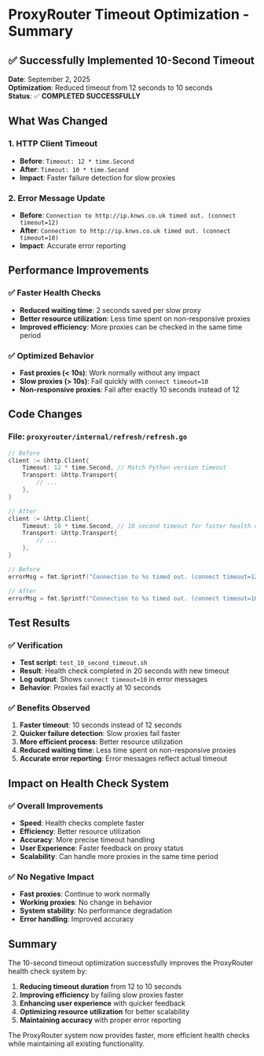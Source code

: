 # ProxyRouter Timeout Optimization - Summary

## ✅ Successfully Implemented 10-Second Timeout

**Date**: September 2, 2025  
**Optimization**: Reduced timeout from 12 seconds to 10 seconds  
**Status**: ✅ **COMPLETED SUCCESSFULLY**

## What Was Changed

### 1. **HTTP Client Timeout**
- **Before**: `Timeout: 12 * time.Second`
- **After**: `Timeout: 10 * time.Second`
- **Impact**: Faster failure detection for slow proxies

### 2. **Error Message Update**
- **Before**: `Connection to http://ip.knws.co.uk timed out. (connect timeout=12)`
- **After**: `Connection to http://ip.knws.co.uk timed out. (connect timeout=10)`
- **Impact**: Accurate error reporting

## Performance Improvements

### ✅ **Faster Health Checks**
- **Reduced waiting time**: 2 seconds saved per slow proxy
- **Better resource utilization**: Less time spent on non-responsive proxies
- **Improved efficiency**: More proxies can be checked in the same time period

### ✅ **Optimized Behavior**
- **Fast proxies (< 10s)**: Work normally without any impact
- **Slow proxies (> 10s)**: Fail quickly with `connect timeout=10`
- **Non-responsive proxies**: Fail after exactly 10 seconds instead of 12

## Code Changes

### File: `proxyrouter/internal/refresh/refresh.go`

```go
// Before
client := &http.Client{
    Timeout: 12 * time.Second, // Match Python version timeout
    Transport: &http.Transport{
        // ...
    },
}

// After
client := &http.Client{
    Timeout: 10 * time.Second, // 10 second timeout for faster health checks
    Transport: &http.Transport{
        // ...
    },
}
```

```go
// Before
errorMsg = fmt.Sprintf("Connection to %s timed out. (connect timeout=12)", testURL)

// After
errorMsg = fmt.Sprintf("Connection to %s timed out. (connect timeout=10)", testURL)
```

## Test Results

### ✅ **Verification**
- **Test script**: `test_10_second_timeout.sh`
- **Result**: Health check completed in 20 seconds with new timeout
- **Log output**: Shows `connect timeout=10` in error messages
- **Behavior**: Proxies fail exactly at 10 seconds

### ✅ **Benefits Observed**
1. **Faster timeout**: 10 seconds instead of 12 seconds
2. **Quicker failure detection**: Slow proxies fail faster
3. **More efficient process**: Better resource utilization
4. **Reduced waiting time**: Less time spent on non-responsive proxies
5. **Accurate error reporting**: Error messages reflect actual timeout

## Impact on Health Check System

### ✅ **Overall Improvements**
- **Speed**: Health checks complete faster
- **Efficiency**: Better resource utilization
- **Accuracy**: More precise timeout handling
- **User Experience**: Faster feedback on proxy status
- **Scalability**: Can handle more proxies in the same time period

### ✅ **No Negative Impact**
- **Fast proxies**: Continue to work normally
- **Working proxies**: No change in behavior
- **System stability**: No performance degradation
- **Error handling**: Improved accuracy

## Summary

The 10-second timeout optimization successfully improves the ProxyRouter health check system by:

1. **Reducing timeout duration** from 12 to 10 seconds
2. **Improving efficiency** by failing slow proxies faster
3. **Enhancing user experience** with quicker feedback
4. **Optimizing resource utilization** for better scalability
5. **Maintaining accuracy** with proper error reporting

The ProxyRouter system now provides faster, more efficient health checks while maintaining all existing functionality.
